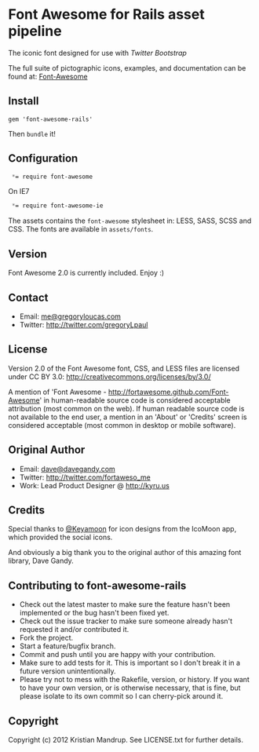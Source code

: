 # Font Awesome for Rails asset pipeline

The iconic font designed for use with _Twitter Bootstrap_

The full suite of pictographic icons, examples, and documentation can be found at:
[Font-Awesome](http://gregoryloucas.github.com/Font-Awesome-More/)

## Install

`gem 'font-awesome-rails'`

Then `bundle` it!

## Configuration

```css
 *= require font-awesome
```

On IE7

```css
 *= require font-awesome-ie
```

The assets contains the `font-awesome` stylesheet in: LESS, SASS, SCSS and CSS.
The fonts are available in `assets/fonts`.

## Version

Font Awesome 2.0 is currently included. Enjoy :)

## Contact
- Email: me@gregoryloucas.com
- Twitter: http://twitter.com/gregoryLpaul

## License

Version 2.0 of the Font Awesome font, CSS, and LESS files are licensed under CC BY 3.0:
http://creativecommons.org/licenses/by/3.0/

A mention of 'Font Awesome - http://fortawesome.github.com/Font-Awesome'
in human-readable source code is considered acceptable attribution (most common on the
web). If human readable source code is not available to the end user, a mention in an 'About' or 'Credits' screen is considered acceptable (most common in desktop or mobile software).

## Original Author
- Email: dave@davegandy.com
- Twitter: http://twitter.com/fortaweso_me
- Work: Lead Product Designer @ http://kyru.us

## Credits
Special thanks to [@Keyamoon](http://twitter.com/keyamoon/) for icon designs from the IcoMoon app, which provided the social icons.

And obviously a big thank you to the original author of this amazing font library, Dave Gandy.

## Contributing to font-awesome-rails
 
* Check out the latest master to make sure the feature hasn't been implemented or the bug hasn't been fixed yet.
* Check out the issue tracker to make sure someone already hasn't requested it and/or contributed it.
* Fork the project.
* Start a feature/bugfix branch.
* Commit and push until you are happy with your contribution.
* Make sure to add tests for it. This is important so I don't break it in a future version unintentionally.
* Please try not to mess with the Rakefile, version, or history. If you want to have your own version, or is otherwise necessary, that is fine, but please isolate to its own commit so I can cherry-pick around it.

## Copyright

Copyright (c) 2012 Kristian Mandrup. See LICENSE.txt for
further details.

